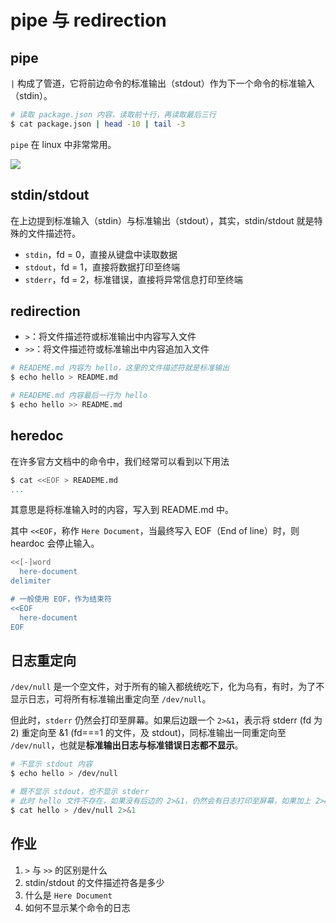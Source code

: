 # pipe 与 redirection

## pipe

`|` 构成了管道，它将前边命令的标准输出（stdout）作为下一个命令的标准输入（stdin）。

``` bash
# 读取 package.json 内容，读取前十行，再读取最后三行
$ cat package.json | head -10 | tail -3
```

`pipe` 在 linux 中非常常用。

![](https://static.shanyue.tech/images/22-06-29/clipboard-7407.89b422.webp)

## stdin/stdout

在上边提到标准输入（stdin）与标准输出（stdout），其实，stdin/stdout 就是特殊的文件描述符。

+ `stdin`，fd = 0，直接从键盘中读取数据
+ `stdout`，fd = 1，直接将数据打印至终端
+ `stderr`，fd = 2，标准错误，直接将异常信息打印至终端

## redirection

+ `>`：将文件描述符或标准输出中内容写入文件
+ `>>`：将文件描述符或标准输出中内容追加入文件

``` bash
# READEME.md 内容为 hello，这里的文件描述符就是标准输出
$ echo hello > README.md

# READEME.md 内容最后一行为 hello
$ echo hello >> README.md
```

## heredoc

在许多官方文档中的命令中，我们经常可以看到以下用法

``` bash
$ cat <<EOF > READEME.md
...
```

其意思是将标准输入时的内容，写入到 README.md 中。

其中 `<<EOF`，称作 `Here Document`，当最终写入 EOF（End of line）时，则 heardoc 会停止输入。

``` bash
<<[-]word
  here-document
delimiter

# 一般使用 EOF，作为结束符
<<EOF
  here-document
EOF
```

## 日志重定向

`/dev/null` 是一个空文件，对于所有的输入都统统吃下，化为乌有，有时，为了不显示日志，可将所有标准输出重定向至 `/dev/null`。

但此时，`stderr` 仍然会打印至屏幕。如果后边跟一个 `2>&1`，表示将 stderr (fd 为2) 重定向至 &1 (fd===1 的文件，及 stdout)，同标准输出一同重定向至 `/dev/null`，也就是**标准输出日志与标准错误日志都不显示**。

``` bash
# 不显示 stdout 内容
$ echo hello > /dev/null

# 既不显示 stdout，也不显示 stderr
# 此时 hello 文件不存在，如果没有后边的 2>&1，仍然会有日志打印至屏幕，如果加上 2>&1，则 stderr 也不显示
$ cat hello > /dev/null 2>&1
```

## 作业

1. `>` 与 `>>` 的区别是什么
1. stdin/stdout 的文件描述符各是多少
1. 什么是 `Here Document`
1. 如何不显示某个命令的日志
